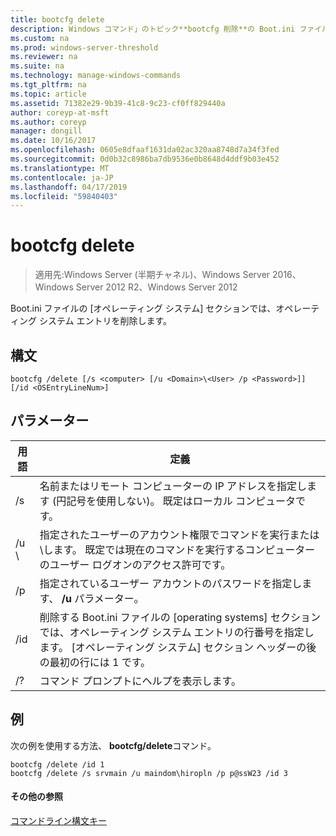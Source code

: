 ```yaml
---
title: bootcfg delete
description: Windows コマンド」のトピック**bootcfg 削除**の Boot.ini ファイルのオペレーティング システムのセクションでは、オペレーティング システム エントリを削除します。
ms.custom: na
ms.prod: windows-server-threshold
ms.reviewer: na
ms.suite: na
ms.technology: manage-windows-commands
ms.tgt_pltfrm: na
ms.topic: article
ms.assetid: 71382e29-9b39-41c8-9c23-cf0ff829440a
author: coreyp-at-msft
ms.author: coreyp
manager: dongill
ms.date: 10/16/2017
ms.openlocfilehash: 0605e8dfaaf1631da02ac320aa8748d7a34f3fed
ms.sourcegitcommit: 0d0b32c8986ba7db9536e0b8648d4ddf9b03e452
ms.translationtype: MT
ms.contentlocale: ja-JP
ms.lasthandoff: 04/17/2019
ms.locfileid: "59840403"
---
```

# <a name="bootcfg-delete"></a>bootcfg delete

>適用先:Windows Server (半期チャネル)、Windows Server 2016、Windows Server 2012 R2、Windows Server 2012

Boot.ini ファイルの [オペレーティング システム] セクションでは、オペレーティング システム エントリを削除します。

## <a name="syntax"></a>構文
```
bootcfg /delete [/s <computer> [/u <Domain>\<User> /p <Password>]] [/id <OSEntryLineNum>]
```
## <a name="parameters"></a>パラメーター
|用語|定義|
|----|-------|
|/s <computer>|名前またはリモート コンピューターの IP アドレスを指定します (円記号を使用しない)。 既定はローカル コンピュータです。|
|/u <Domain>\\<User>|指定されたユーザーのアカウント権限でコマンドを実行<User>または<Domain> \\<User>します。 既定では現在のコマンドを実行するコンピューターのユーザー ログオンのアクセス許可です。|
|/p <Password>|指定されているユーザー アカウントのパスワードを指定します、 **/u** パラメーター。|
|/id <OSEntryLineNum>|削除する Boot.ini ファイルの [operating systems] セクションでは、オペレーティング システム エントリの行番号を指定します。 [オペレーティング システム] セクション ヘッダーの後の最初の行には 1 です。|
|/?|コマンド プロンプトにヘルプを表示します。|
## <a name="BKMK_examples"></a>例
次の例を使用する方法、 **bootcfg/delete**コマンド。
```
bootcfg /delete /id 1
bootcfg /delete /s srvmain /u maindom\hiropln /p p@ssW23 /id 3
```
#### <a name="additional-references"></a>その他の参照
[コマンドライン構文キー](command-line-syntax-key.md)
